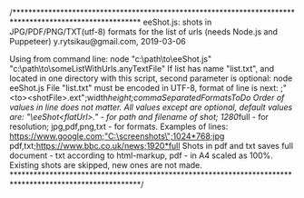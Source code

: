 <addr>
/********************************************************************************************************
eeShot.js: shots in JPG/PDF/PNG/TXT(utf-8) formats for the list of urls (needs Node.js and Puppeteer)
y.rytsikau@gmail.com, 2019-03-06

Using from command line:
   node "c:\path\to\eeShot.js" "c:\path\to\someListWithUrls.anyTextFile"
If list has name "list.txt", and located in one directory with this script, second parameter is optional:
   node eeShot.js
File "list.txt" must be encoded in UTF-8, format of line is next:
   <url>;"<path>\<to>\<shotFile>.ext";width*height;commaSeparatedFormatsToDo
Order of values in line does not matter. All values except <url> are optional, default values are:
   "<thisScriptDir>\eeShot\<flatUrl>.<ext>" - for path and filename of shot;
   1280*full - for resolution;
   jpg,pdf,png,txt - for formats.
Examples of lines:
   https://www.google.com;"C:\screenshots\";1024*768;jpg
   pdf,txt;https://www.bbc.co.uk/news;1920*full
Shots in pdf and txt saves full document - txt according to html-markup, pdf - in A4 scaled as 100%.
Existing shots are skipped, new ones are not made.
********************************************************************************************************/
</addr>
